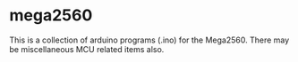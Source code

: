 # mega2560
This is a collection of arduino programs (.ino) for the Mega2560. There may be miscellaneous MCU related items also. 
